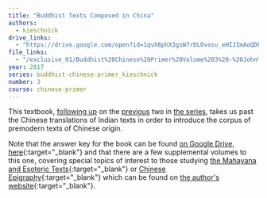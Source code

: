```yaml
---
title: "Buddhist Texts Composed in China"
authors:
  - kieschnick
drive_links:
  - "https://drive.google.com/open?id=1qvX6phX3gsW7rDLOvosu_eHIJImAoQDk"
file_links:
  - "/exclusive_01/Buddhist%20Chinese%20Primer%20Volume%203%20-%20John%20Kieschnick.pdf"
year: 2017
series: buddhist-chinese-primer_kieschnick
number: 3
course: chinese-primer
---
```


This textbook, [following up](/content/booklets/foundations_kieschnick) on the [previous](/content/booklets/indian-tradition_kieschnick) two in [the series](/series/buddhist-chinese-primer_kieschnick), takes us past the Chinese translations of Indian texts in order to introduce the corpus of premodern texts of Chinese origin.

Note that the answer key for the book can be found [on Google Drive, here](https://drive.google.com/file/d/1VK-4QzMhJjcTRWnrqc97_fednoHAC1U5/view?usp=drivesdk){:target="_blank"} and that there are a few supplemental volumes to this one, covering special topics of interest to those studying [the Mahayana and Esoteric Texts](https://drive.google.com/drive/folders/1eikJ8065YqEpgda-d9h6_tHqkatWnjBb){:target="_blank"} or [Chinese Epigraphy](https://drive.google.com/drive/folders/1eisxzhUiVuYY_1NoFkUIiUMFlpWQ0Eyw){:target="_blank"} which can be found on [the author's website](https://religiousstudies.stanford.edu/people/john-kieschnick/primer-chinese-buddhist-writings){:target="_blank"}.
